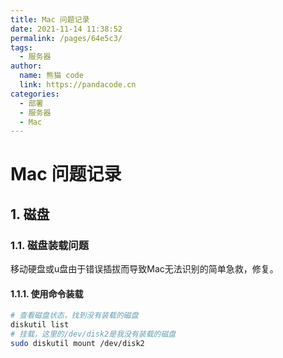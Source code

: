 ```yaml
---
title: Mac 问题记录
date: 2021-11-14 11:38:52
permalink: /pages/64e5c3/
tags: 
  - 服务器
author: 
  name: 熊猫 code
  link: https://pandacode.cn
categories: 
  - 部署
  - 服务器
  - Mac
---
```


# Mac 问题记录

## 1. 磁盘

### 1.1. 磁盘装载问题

移动硬盘或u盘由于错误插拔而导致Mac无法识别的简单急救，修复。

#### 1.1.1. 使用命令装载

```sh
# 查看磁盘状态，找到没有装载的磁盘
diskutil list
# 挂载，这里的/dev/disk2是我没有装载的磁盘
sudo diskutil mount /dev/disk2
```

